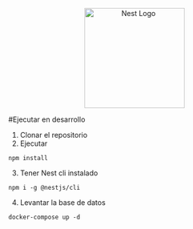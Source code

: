 <p align="center">
  <a href="http://nestjs.com/" target="blank"><img src="https://nestjs.com/img/logo-small.svg" width="200" alt="Nest Logo" /></a>
</p>

#Ejecutar en desarrollo

1. Clonar el repositorio
2. Ejecutar
```
npm install
```
3. Tener Nest cli instalado
```
npm i -g @nestjs/cli
```
4. Levantar la base de datos
```
docker-compose up -d
```